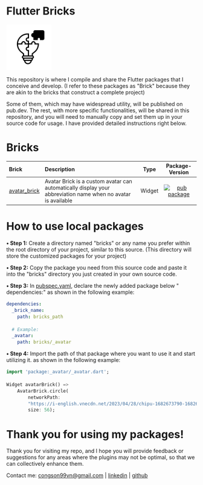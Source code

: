# Flutter Bricks

<a href="https://github.com/congson99/bricks"><img src="https://github.com/congson99/bricks/blob/master/assets/icons/app_icon.png?raw=true" alt="Icon" width="120"></a>

This repository is where I compile and share the Flutter packages that I conceive and develop. (I
refer to these packages as "Brick" because they are akin to the bricks that construct a complete
project)

Some of them, which may have widespread utility, will be published on pub.dev. The rest, with more
specific functionalities, will be shared in this repository, and you will need to manually copy and
set them up in your source code for usage. I have provided detailed instructions right below.

# Bricks

| Brick                                                     | Description                                                                                                  | Type |                                              Package-Version                                              | 
|:----------------------------------------------------------|:-------------------------------------------------------------------------------------------------------------|:----:|:---------------------------------------------------------------------------------------------------------:|
| [avatar_brick](https://github.com/congson99/avatar_brick) | Avatar Brick is a custom avatar can automatically display your abbreviation name when no avatar is available |Widget| [![pub package](https://img.shields.io/badge/pub.dev-v0.1.5-blue)](https://pub.dev/packages/avatar_brick) |

# How to use local packages

**• Step 1:** Create a directory named "bricks" or any name you prefer within the root directory of
your project, similar to this source. (This directory will store the customized packages for your
project)

**• Step 2:** Copy the package you need from this source code and paste it into the "bricks"
directory you just created in your own source code.

**• Step 3:** In [pubspec.yaml](./pubspec.yaml), declare the newly added package below "
dependencies:"
as shown in the following example:

```yaml
dependencies:
  _brick_name:
    path: bricks_path

  # Example:
  _avatar:
    path: bricks/_avatar
```

**• Step 4:** Import the path of that package where you want to use it and start utilizing it. as
shown in the following example:

```dart
import 'package:_avatar/_avatar.dart';

Widget avatarBrick() =>
    AvatarBrick.circle(
        networkPath:
        "https://i-english.vnecdn.net/2023/04/28/chipu-1682673790-1682673805-6534-1682673939.png",
        size: 56);
```

# Thank you for using my packages!

Thank you for visiting my repo, and I hope you will provide feedback or suggestions for any areas
where the plugins may not be optimal, so that we can collectively enhance them.

Contact me: [congson99vn@gmail.com](mailto:congson99vn@gmail.com)
| [linkedin](https://www.linkedin.com/in/congson/) | [github](https://github.com/congson99)